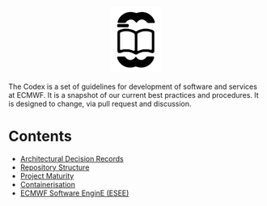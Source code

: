 <h3 align="center">
<picture>
    <source srcset="https://raw.githubusercontent.com/ecmwf/logos/refs/heads/main/logos/codex_dark.png" media="(prefers-color-scheme: dark)">
    <img src="https://raw.githubusercontent.com/ecmwf/logos/refs/heads/main/logos/codex_light.png" width="100">
  </picture>
</br>
</h3>

The Codex is a set of guidelines for development of software and services at ECMWF. It is a snapshot of our current best practices and procedures. It is designed to change, via pull request and discussion.

# Contents

- [Architectural Decision Records](./ADR)
- [Repository Structure](./Repository%20Structure)
- [Project Maturity](./Project%20Maturity)
- [Containerisation](./Containerisation)
- [ECMWF Software EnginE (ESEE)](./ESEE)
